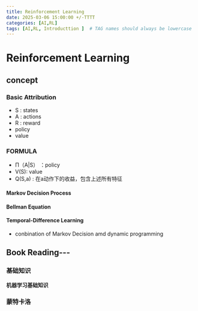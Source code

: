 ```yaml
---
title: Reinforcement Learning
date: 2025-03-06 15:00:00 +/-TTTT
categories: [AI,RL]
tags: [AI,RL, Introducttion ]  # TAG names should always be lowercase
---
```

# Reinforcement Learning
## concept
### Basic Attribution
* S : states
* A : actions
* R : reward
* policy
* value

### FORMULA
* Π（A|S） ：policy
* V(S): value
* Q(S,a) : 在a动作下的收益，包含上述所有特征
  
#### Markov Decision Process

#### Bellman Equation

#### Temporal-Difference Learning
* conbination of Markov Decision amd dynamic programming



## Book Reading---  
### 基础知识
**机器学习基础知识**

### 蒙特卡洛


